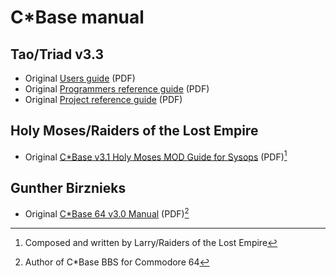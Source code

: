 # C\*Base manual

## Tao/Triad v3.3
- Original [Users guide](CBase_v3.3_User_Guide.pdf) (PDF)
- Original [Programmers reference guide](CBase_v3.3_Programmers_Reference_Guide.pdf) (PDF)
- Original [Project reference guide](CBase_v3.3_Project_Reference_Guide.pdf) (PDF)

## Holy Moses/Raiders of the Lost Empire
- Original [C*Base v3.1 Holy Moses MOD Guide for Sysops](CBase_v3.1_Holy_Moses_Mod_Guide_For_Sysops.pdf) (PDF)[^1]


## Gunther Birznieks
- Original [C\*Base 64 v3.0 Manual](CBase_v3.0_Manual.pdf) (PDF)[^2]

[^1]: Composed and written by Larry/Raiders of the Lost Empire
[^2]: Author of C\*Base BBS for Commodore 64